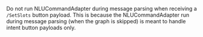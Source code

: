 Do not run NLUCommandAdapter during message parsing when receiving a `/SetSlots` button payload.
This is because the NLUCommandAdapter run during message parsing (when the graph is skipped) is meant to handle intent button payloads only.
